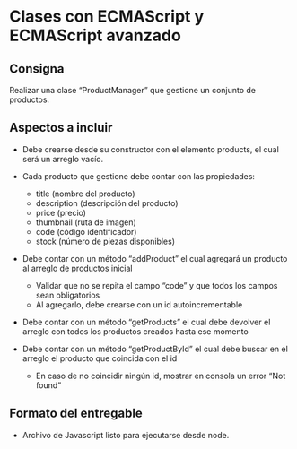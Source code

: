 # Clases con ECMAScript y ECMAScript avanzado

## Consigna
Realizar una clase “ProductManager” que gestione un conjunto de productos.

## Aspectos a incluir
* Debe crearse desde su constructor con el elemento products, el cual será un arreglo vacío.
* Cada producto que gestione debe contar con las propiedades:
    * title (nombre del producto)
    * description (descripción del producto)
    * price (precio)
    * thumbnail (ruta de imagen)
    * code (código identificador)
    * stock (número de piezas disponibles)

* Debe contar con un método “addProduct” el cual agregará un producto al arreglo de productos inicial
    * Validar que no se repita el campo “code” y que todos los campos sean obligatorios
    * Al agregarlo, debe crearse con un id autoincrementable

* Debe contar con un método “getProducts” el cual debe devolver el arreglo con todos los productos creados hasta ese momento
* Debe contar con un método “getProductById” el cual debe buscar en el arreglo el producto que coincida con el id
    * En caso de no coincidir ningún id, mostrar en consola un error “Not found”

## Formato del entregable
* Archivo de Javascript listo para ejecutarse desde node.